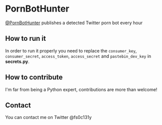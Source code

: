 # PornBotHunter
[@PornBotHunter](https://twitter.com/PornBotHunter) publishes a detected Twitter porn bot every hour

## How to run it
In order to run it properly you need to replace the `consumer_key`, `consumer_secret`, `access_token`, `access_secret` and `pastebin_dev_key` in **secrets.py**.

## How to contribute
I'm far from being a Python expert, contributions are more than welcome!

## Contact
You can contact me on Twitter @fs0c131y
